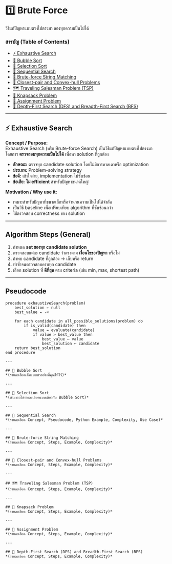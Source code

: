 # 1️⃣ Brute Force

วิธีแก้ปัญหาแบบตรงไปตรงมา ลองทุกความเป็นไปได้ 

### **สารบัญ (Table of Contents)**
- [⚡ Exhaustive Search](#exhaustive-search)
- [🔹 Bubble Sort](#bubble-sort)
- [🔹 Selection Sort](#selection-sort)
- [🔹 Sequential Search](#sequential-search)
- [🔹 Brute-force String Matching](#brute-force-string-matching)
- [🔹 Closest-pair and Convex-hull Problems](#closest-pair-and-convex-hull-problems)
- [🗺️ Traveling Salesman Problem (TSP)](#traveling-salesman-problem-tsp)
- [🎒 Knapsack Problem](#knapsack-problem)
- [📝 Assignment Problem](#assignment-problem)
- [🌳 Depth-First Search (DFS) and Breadth-First Search (BFS)](#depth-first-search-dfs-and-breadth-first-search-bfs)

---

## ⚡ Exhaustive Search
**Concept / Purpose:**  
Exhaustive Search (หรือ Brute-force Search) เป็นวิธีแก้ปัญหาแบบตรงไปตรงมา  
โดยการ **ตรวจสอบทุกความเป็นไปได้** เพื่อหา solution ที่ถูกต้อง  

- **ลักษณะ:** ตรวจทุก candidate solution โดยไม่มีการคาดเดาหรือ optimization  
- **ประเภท:** Problem-solving strategy  
- **ข้อดี:** เข้าใจง่าย, implementation ไม่ซับซ้อน  
- **ข้อเสีย:** **ไม่ efficient** สำหรับปัญหาขนาดใหญ่  

**Motivation / Why use it:**  
- เหมาะสำหรับปัญหาที่ขนาดเล็กหรือจำนวนความเป็นไปได้จำกัด  
- เป็นวิธี baseline เพื่อเปรียบเทียบ algorithm ที่ซับซ้อนกว่า  
- ใช้ตรวจสอบ correctness ของ solution  

---

## Algorithm Steps (General)
1. กำหนด **set ของทุก candidate solution**  
2. ตรวจสอบแต่ละ candidate ว่าตรงตาม **เงื่อนไขของปัญหา** หรือไม่  
3. ถ้าพบ candidate ที่ถูกต้อง → เก็บหรือ return  
4. ทำซ้ำจนตรวจสอบครบทุก candidate  
5. เลือก solution ที่ **ดีที่สุด** ตาม criteria (เช่น min, max, shortest path)  

---

## Pseudocode
```text
procedure exhaustiveSearch(problem)
    best_solution ← null
    best_value ← -∞
    
    for each candidate in all_possible_solutions(problem) do
        if is_valid(candidate) then
            value ← evaluate(candidate)
            if value > best_value then
                best_value ← value
                best_solution ← candidate
    return best_solution
end procedure 

---

## 🔹 Bubble Sort
*(รายละเอียดเต็มแบบตัวอย่างที่คุณให้ไว้)*

---

## 🔹 Selection Sort
*(สามารถใส่รายละเอียดแบบเดียวกับ Bubble Sort)*

---

## 🔹 Sequential Search
*(รายละเอียด Concept, Pseudocode, Python Example, Complexity, Use Case)*

---

## 🔹 Brute-force String Matching
*(รายละเอียด Concept, Steps, Example, Complexity)*

---

## 🔹 Closest-pair and Convex-hull Problems
*(รายละเอียด Concept, Steps, Example, Complexity)*

---

## 🗺️ Traveling Salesman Problem (TSP)
*(รายละเอียด Concept, Steps, Example, Complexity)*

---

## 🎒 Knapsack Problem
*(รายละเอียด Concept, Steps, Example, Complexity)*

---

## 📝 Assignment Problem
*(รายละเอียด Concept, Steps, Example, Complexity)*

---

## 🌳 Depth-First Search (DFS) and Breadth-First Search (BFS)
*(รายละเอียด Concept, Steps, Example, Complexity)*
